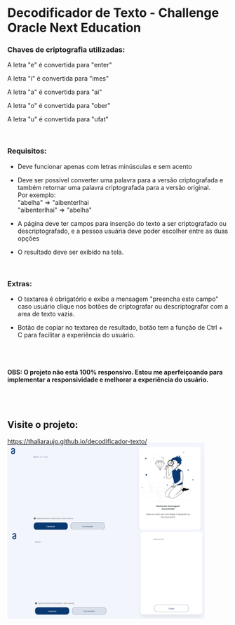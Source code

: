 # Decodificador de Texto - Challenge Oracle Next Education


### Chaves de criptografia utilizadas:
<p>A letra "e" é convertida para "enter"</p>
<p>A letra "i" é convertida para "imes"</p>
<p>A letra "a" é convertida para "ai"</p>
<p>A letra "o" é convertida para "ober"</p>
<p>A letra "u" é convertida para "ufat"</p>

<br>

### Requisitos:
<ul>
<li><p>Deve funcionar apenas com letras minúsculas e sem acento</p></li>
<li><p>Deve ser possível converter uma palavra para a versão criptografada e também retornar uma palavra criptografada para a versão original.<br>
Por exemplo:<br>
"abelha" => "aibenterlhai<br>
"aibenterlhai" => "abelha"</p></li>
<li><p>A página deve ter campos para inserção do texto a ser criptografado ou descriptografado, e a pessoa usuária deve poder escolher entre as duas opções</p></li>
<li><p>O resultado deve ser exibido na tela.</p></li>
</ul>

<br>

### Extras:
<ul>
<li><p> O textarea é obrigatório e exibe a mensagem "preencha este campo" caso usuário clique nos botões de criptografar ou descriptografar com a area de texto vazia.</p></li>
<li><p> Botão de copiar no textarea de resultado, botão tem a função de Ctrl + C para facilitar a experiência do usuário.</p></li>
</ul>

<br><br>

#### OBS: O projeto não está 100% responsivo. Estou me aperfeiçoando para implementar a responsividade e melhorar a experiência do usuário.

<br><br>

## Visite o projeto: 
https://thaliaraujo.github.io/decodificador-texto/

<p>
<img align="left" width="450px" style="margin-top:-20px" src="https://github.com/Thaliaraujo/decodificador-texto/blob/main/assets/decodificador.png">
</p>

<p>
<img align="left" width="450px" style="margin-top:-20px" src="https://github.com/Thaliaraujo/decodificador-texto/blob/main/assets/decodificador2.png">
</p>
 
<div dsplay="inline-block">
